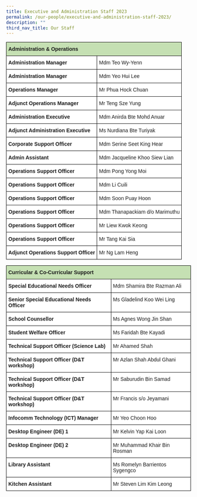 ```yaml
---
title: Executive and Administration Staff 2023
permalink: /our-people/executive-and-administration-staff-2023/
description: ""
third_nav_title: Our Staff
---
```

<style type="text/css">
.tg  {border-collapse:collapse;border-spacing:0;}
.tg td{border-color:black;border-style:solid;border-width:1px;font-family:Arial, sans-serif;font-size:14px;
  overflow:hidden;padding:10px 5px;word-break:normal;}
.tg th{border-color:black;border-style:solid;border-width:1px;font-family:Arial, sans-serif;font-size:14px;
  font-weight:normal;overflow:hidden;padding:10px 5px;word-break:normal;}
.tg .tg-s7g5{background-color:#C5E0B3;font-weight:bold;text-align:left;vertical-align:top}
.tg .tg-dgl5{background-color:#FFF;font-weight:bold;text-align:left;vertical-align:top}
.tg .tg-ktyi{background-color:#FFF;text-align:left;vertical-align:top}
</style>
<table class="tg">
<thead>
  <tr>
    <th class="tg-s7g5" colspan="2">Administration &amp; Operations</th>
  </tr>
</thead>
<tbody>
  <tr>
    <td class="tg-dgl5">Administration Manager</td>
    <td class="tg-ktyi">Mdm Teo Wy-Yenn</td>
  </tr>
  <tr>
    <td class="tg-dgl5">Administration Manager</td>
    <td class="tg-ktyi">Mdm Yeo Hui Lee</td>
  </tr>
  <tr>
    <td class="tg-dgl5">Operations Manager</td>
    <td class="tg-ktyi">Mr Phua Hock Chuan</td>
  </tr>
  <tr>
    <td class="tg-dgl5">Adjunct Operations Manager</td>
    <td class="tg-ktyi">Mr Teng Sze Yung</td>
  </tr>
  <tr>
    <td class="tg-dgl5">Administration Executive</td>
    <td class="tg-ktyi">Mdm Anirda Bte Mohd Anuar</td>
  </tr>
  <tr>
    <td class="tg-dgl5">Adjunct Administration Executive</td>
    <td class="tg-ktyi">Ms Nurdiana Bte Turiyak</td>
  </tr>
  <tr>
    <td class="tg-dgl5">Corporate Support Officer</td>
    <td class="tg-ktyi">Mdm Serine Seet King Hear</td>
  </tr>
  <tr>
    <td class="tg-dgl5">Admin Assistant</td>
    <td class="tg-ktyi">Mdm Jacqueline Khoo Siew Lian</td>
  </tr>
  <tr>
    <td class="tg-dgl5">Operations Support Officer</td>
    <td class="tg-ktyi">Mdm Pong Yong Moi</td>
  </tr>
  <tr>
    <td class="tg-dgl5">Operations Support Officer</td>
    <td class="tg-ktyi">Mdm Li Cuili</td>
  </tr>
  <tr>
    <td class="tg-dgl5">Operations Support Officer</td>
    <td class="tg-ktyi">Mdm Soon Puay Hoon</td>
  </tr>
  <tr>
    <td class="tg-dgl5">Operations Support Officer</td>
    <td class="tg-ktyi">Mdm Thanapackiam d/o Marimuthu</td>
  </tr>
  <tr>
    <td class="tg-dgl5">Operations Support Officer</td>
    <td class="tg-ktyi">Mr Liew Kwok Keong</td>
  </tr>
  <tr>
    <td class="tg-dgl5">Operations Support Officer</td>
    <td class="tg-ktyi">Mr Tang Kai Sia</td>
  </tr>
  <tr>
    <td class="tg-dgl5">Adjunct Operations Support Officer</td>
    <td class="tg-ktyi">Mr Ng Lam Heng</td>
  </tr>
</tbody>
</table>

<style type="text/css">
.tg  {border-collapse:collapse;border-spacing:0;}
.tg td{border-color:black;border-style:solid;border-width:1px;font-family:Arial, sans-serif;font-size:14px;
  overflow:hidden;padding:10px 5px;word-break:normal;}
.tg th{border-color:black;border-style:solid;border-width:1px;font-family:Arial, sans-serif;font-size:14px;
  font-weight:normal;overflow:hidden;padding:10px 5px;word-break:normal;}
.tg .tg-s7g5{background-color:#C5E0B3;font-weight:bold;text-align:left;vertical-align:top}
.tg .tg-dgl5{background-color:#FFF;font-weight:bold;text-align:left;vertical-align:top}
.tg .tg-ktyi{background-color:#FFF;text-align:left;vertical-align:top}
</style>
<table class="tg">
<thead>
  <tr>
    <th class="tg-s7g5" colspan="2">Curricular &amp; Co-Curricular Support</th>
  </tr>
</thead>
<tbody>
  <tr>
    <td class="tg-dgl5">Special Educational Needs Officer</td>
    <td class="tg-ktyi">Mdm Shamira Bte Razman Ali</td>
  </tr>
  <tr>
    <td class="tg-dgl5">Senior Special Educational Needs Officer</td>
    <td class="tg-ktyi">Ms Gladelind Koo Wei Ling</td>
  </tr>
  <tr>
    <td class="tg-dgl5">School Counsellor  </td>
    <td class="tg-ktyi">Ms Agnes Wong Jin Shan</td>
  </tr>
  <tr>
    <td class="tg-dgl5">Student Welfare Officer</td>
    <td class="tg-ktyi">Ms Faridah Bte Kayadi</td>
  </tr>
  <tr>
    <td class="tg-dgl5">Technical Support Officer (Science Lab)</td>
    <td class="tg-ktyi">Mr Ahamed Shah</td>
  </tr>
  <tr>
    <td class="tg-dgl5">Technical Support Officer (D&amp;T workshop)</td>
    <td class="tg-ktyi">Mr Azlan Shah Abdul Ghani</td>
  </tr>
  <tr>
    <td class="tg-dgl5">Technical Support Officer (D&amp;T workshop)</td>
    <td class="tg-ktyi">Mr Saburudin Bin Samad</td>
  </tr>
  <tr>
    <td class="tg-dgl5">Technical Support Officer (D&amp;T workshop)</td>
    <td class="tg-ktyi">Mr Francis s/o Jeyamani</td>
  </tr>
  <tr>
    <td class="tg-dgl5">Infocomm Technology (ICT) Manager</td>
    <td class="tg-ktyi">Mr Yeo Choon Hoo</td>
  </tr>
  <tr>
    <td class="tg-dgl5">Desktop Engineer (DE) 1</td>
    <td class="tg-ktyi">Mr Kelvin Yap Kai Loon</td>
  </tr>
  <tr>
    <td class="tg-dgl5">Desktop Engineer (DE) 2</td>
    <td class="tg-ktyi">Mr Muhammad Khair Bin Rosman</td>
  </tr>
  <tr>
    <td class="tg-dgl5">Library Assistant</td>
    <td class="tg-ktyi">Ms Romelyn Barrientos Sygengco</td>
  </tr>
  <tr>
    <td class="tg-dgl5">Kitchen Assistant</td>
    <td class="tg-ktyi">Mr Steven Lim Kim Leong</td>
  </tr>
</tbody>
</table>